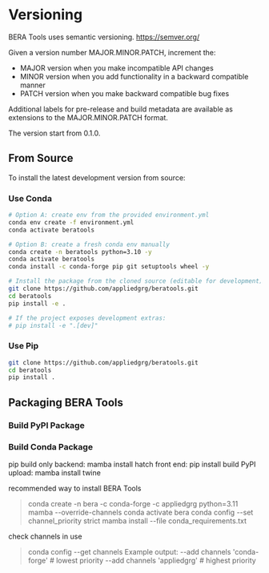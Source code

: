 # Versioning

BERA Tools uses semantic versioning.
<https://semver.org/>

Given a version number MAJOR.MINOR.PATCH, increment the:

- MAJOR version when you make incompatible API changes  
- MINOR version when you add functionality in a backward compatible manner  
- PATCH version when you make backward compatible bug fixes  

Additional labels for pre-release and build metadata are available as extensions to the MAJOR.MINOR.PATCH format.

The version start from 0.1.0.

## From Source

To install the latest development version from source:

### Use Conda

```bash
# Option A: create env from the provided environment.yml
conda env create -f environment.yml
conda activate beratools

# Option B: create a fresh conda env manually
conda create -n beratools python=3.10 -y
conda activate beratools
conda install -c conda-forge pip git setuptools wheel -y

# Install the package from the cloned source (editable for development)
git clone https://github.com/appliedgrg/beratools.git
cd beratools
pip install -e .

# If the project exposes development extras:
# pip install -e ".[dev]"
```

### Use Pip

```bash
git clone https://github.com/appliedgrg/beratools.git
cd beratools
pip install .
```


## Packaging BERA Tools

### Build PyPI Package

### Build Conda Package


pip build only
backend: mamba install hatch
front end: pip install build
PyPI upload: mamba install twine


 recommended way to install BERA Tools
 > conda create -n bera -c conda-forge -c appliedgrg python=3.11 mamba --override-channels
 > conda activate bera
 > conda config --set channel_priority strict
 > mamba install --file conda_requirements.txt

 check channels in use
 > conda config --get channels
 Example output:
   --add channels 'conda-forge'   # lowest priority
   --add channels 'appliedgrg'   # highest priority